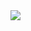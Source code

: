 <img src="https://www.shutterstock.com/image-vector/angry-face-looking-computer-vector-600nw-2027016299.jpg">
